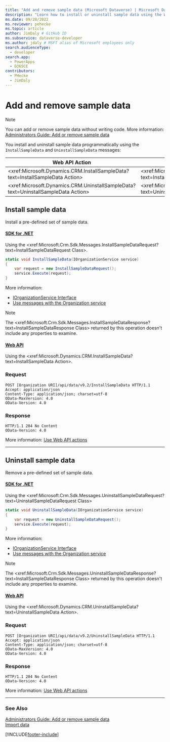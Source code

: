 ```yaml
---
title: "Add and remove sample data (Microsoft Dataverse) | Microsoft Docs" # Intent and product brand in a unique string of 43-59 chars including spaces
description: "Learn how to install or uninstall sample data using the Web API or Organization service." # 115-145 characters including spaces. This abstract displays in the search result.
ms.date: 09/28/2022
ms.reviewer: pehecke
ms.topic: article
author: JimDaly # GitHub ID
ms.subservice: dataverse-developer
ms.author: jdaly # MSFT alias of Microsoft employees only
search.audienceType: 
  - developer
search.app: 
  - PowerApps
  - D365CE
contributors:
  - PHecke
  - JimDaly
---
```


# Add and remove sample data

> [!NOTE]
> You can add or remove sample data without writing code. More information: [Administrators Guide: Add or remove sample data](/power-platform/admin/add-remove-sample-data)

You install and uninstall sample data programmatically using the `InstallSampleData` and  `UninstallSampleData` messages:

|Web API Action |SDK for .NET Class|
|--|--|
|<xref:Microsoft.Dynamics.CRM.InstallSampleData?text=InstallSampleData Action> |<xref:Microsoft.Crm.Sdk.Messages.InstallSampleDataRequest?text=InstallSampleDataRequest Class>|
|<xref:Microsoft.Dynamics.CRM.UninstallSampleData?text=UninstallSampleData Action>|<xref:Microsoft.Crm.Sdk.Messages.UninstallSampleDataRequest?text=UninstallSampleDataRequest Class>|

## Install sample data

Install a pre-defined set of sample data.

#### [SDK for .NET](#tab/sdk)

Using the <xref:Microsoft.Crm.Sdk.Messages.InstallSampleDataRequest?text=InstallSampleDataRequest Class>.

```csharp
static void InstallSampleData(IOrganizationService service)
{
    var request = new InstallSampleDataRequest();
    service.Execute(request);
}
```

More information:

- [IOrganizationService Interface](org-service/iorganizationservice-interface.md)
- [Use messages with the Organization service](org-service/use-messages.md)

> [!NOTE]
> The <xref:Microsoft.Crm.Sdk.Messages.InstallSampleDataResponse?text=InstallSampleDataResponse Class> returned by this operation doesn't include any properties to examine.

#### [Web API](#tab/webapi)

Using the <xref:Microsoft.Dynamics.CRM.InstallSampleData?text=InstallSampleData Action>.

### Request

```http
POST [Organization URI]/api/data/v9.2/InstallSampleData HTTP/1.1
Accept: application/json
Content-Type: application/json; charset=utf-8
OData-MaxVersion: 4.0
OData-Version: 4.0
```

### Response

```http
HTTP/1.1 204 No Content
OData-Version: 4.0
```

More information: [Use Web API actions](webapi/use-web-api-actions.md)

---

## Uninstall sample data

Remove a pre-defined set of sample data.

#### [SDK for .NET](#tab/sdk)

Using the <xref:Microsoft.Crm.Sdk.Messages.UninstallSampleDataRequest?text=UninstallSampleDataRequest Class>

```csharp
static void UninstallSampleData(IOrganizationService service)
{
    var request = new UninstallSampleDataRequest();
    service.Execute(request);
}
```

More information:

- [IOrganizationService Interface](org-service/iorganizationservice-interface.md)
- [Use messages with the Organization service](org-service/use-messages.md)

> [!NOTE]
> The <xref:Microsoft.Crm.Sdk.Messages.UninstallSampleDataResponse?text=InstallSampleDataResponse Class> returned by this operation doesn't include any properties to examine.

#### [Web API](#tab/webapi)

Using the <xref:Microsoft.Dynamics.CRM.UninstallSampleData?text=UninstallSampleData Action>.

### Request

```http
POST [Organization URI]/api/data/v9.2/UninstallSampleData HTTP/1.1
Accept: application/json
Content-Type: application/json; charset=utf-8
OData-MaxVersion: 4.0
OData-Version: 4.0
```
### Response

```http
HTTP/1.1 204 No Content
OData-Version: 4.0
```

More information: [Use Web API actions](webapi/use-web-api-actions.md)

---

### See Also

[Administrators Guide: Add or remove sample data](/power-platform/admin/add-remove-sample-data)<br />
[Import data](import-data.md)

[!INCLUDE[footer-include](../../includes/footer-banner.md)]
